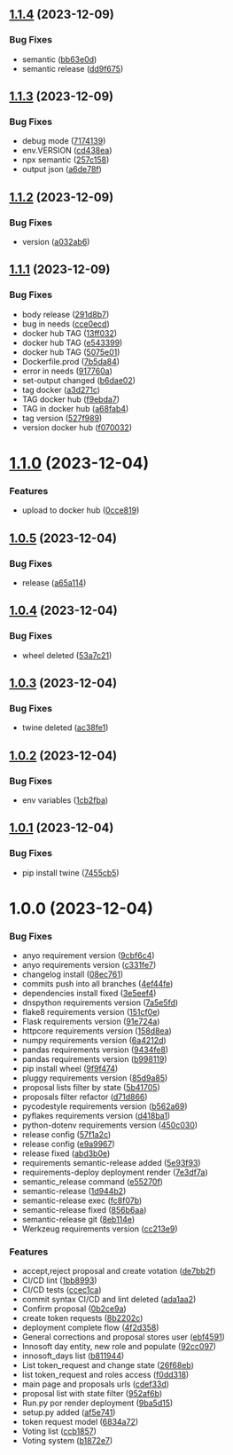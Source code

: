 ## [1.1.4](https://github.com/motero2k/programaze/compare/v1.1.3...v1.1.4) (2023-12-09)


### Bug Fixes

* semantic ([bb63e0d](https://github.com/motero2k/programaze/commit/bb63e0d9bd60df62e7872c6b8e77169096d5a12d))
* semantic release ([dd9f675](https://github.com/motero2k/programaze/commit/dd9f67509c46cb36c581a7ace1e5d47a9e260157))

## [1.1.3](https://github.com/motero2k/programaze/compare/v1.1.2...v1.1.3) (2023-12-09)


### Bug Fixes

* debug mode ([7174139](https://github.com/motero2k/programaze/commit/71741390949da0d2602b3c8b5954adbbf6191431))
* env.VERSION ([cd438ea](https://github.com/motero2k/programaze/commit/cd438eae6617a57853bcd42d8031bac178abf563))
* npx semantic ([257c158](https://github.com/motero2k/programaze/commit/257c158f5f14a596ca6f505e6c82d1c2d3c0da5c))
* output json ([a6de78f](https://github.com/motero2k/programaze/commit/a6de78f62bc38582989997339ad64a660393620d))

## [1.1.2](https://github.com/motero2k/programaze/compare/v1.1.1...v1.1.2) (2023-12-09)


### Bug Fixes

* version ([a032ab6](https://github.com/motero2k/programaze/commit/a032ab696d97a7fd1cb7f413f591c8f303ecb020))

## [1.1.1](https://github.com/motero2k/programaze/compare/v1.1.0...v1.1.1) (2023-12-09)


### Bug Fixes

* body release ([291d8b7](https://github.com/motero2k/programaze/commit/291d8b71799334fb9c5c2cc8bea19493c1a481c5))
* bug in needs ([cce0ecd](https://github.com/motero2k/programaze/commit/cce0ecd2babc2941367b0b18a28e27770dfc2461))
* docker hub TAG ([13ff032](https://github.com/motero2k/programaze/commit/13ff032b8a7c7743d95710ef3b24cbc782275122))
* docker hub TAG ([e543399](https://github.com/motero2k/programaze/commit/e5433992b5ca0121619dc93d1ca1e3ab01b4ea83))
* docker hub TAG ([5075e01](https://github.com/motero2k/programaze/commit/5075e01bcb31d543f0abcc01eac1b3d40bfa1583))
* Dockerfile.prod ([7b5da84](https://github.com/motero2k/programaze/commit/7b5da84d671752ea7a5f7ef8ef566b385e546c1c))
* error in needs ([917760a](https://github.com/motero2k/programaze/commit/917760a9c20dc1955eb430a7bb07af8797fb8c46))
* set-output changed ([b6dae02](https://github.com/motero2k/programaze/commit/b6dae02ed0bfadc445883f1a727039d7b14eb776))
* tag docker ([a3d271c](https://github.com/motero2k/programaze/commit/a3d271c113598a193fc1e1fb8a15f7d8017685ab))
* TAG docker hub ([f9ebda7](https://github.com/motero2k/programaze/commit/f9ebda70d113de87feab5d3968a8618ba1830c9e))
* TAG in docker hub ([a68fab4](https://github.com/motero2k/programaze/commit/a68fab4dd3caef6d005a66abb1e4f93e868bcd96))
* tag version ([527f989](https://github.com/motero2k/programaze/commit/527f989613ff2d43e2ed43d018320cdb24c336d9))
* version docker hub ([f070032](https://github.com/motero2k/programaze/commit/f07003200fa35e59a603b21ba6e370e4f3ebe925))

# [1.1.0](https://github.com/motero2k/programaze/compare/v1.0.5...v1.1.0) (2023-12-04)


### Features

* upload to docker hub ([0cce819](https://github.com/motero2k/programaze/commit/0cce81940fa66f4f7100425edf6d15d9d2c0dd7b))

## [1.0.5](https://github.com/motero2k/programaze/compare/v1.0.4...v1.0.5) (2023-12-04)


### Bug Fixes

* release ([a65a114](https://github.com/motero2k/programaze/commit/a65a114cfc7d8f415c3c68459560eeb41befa3ec))

## [1.0.4](https://github.com/motero2k/programaze/compare/v1.0.3...v1.0.4) (2023-12-04)


### Bug Fixes

* wheel deleted ([53a7c21](https://github.com/motero2k/programaze/commit/53a7c21c4cea6aab0fac4dc0fa9a5c5f3369e2ea))

## [1.0.3](https://github.com/motero2k/programaze/compare/v1.0.2...v1.0.3) (2023-12-04)


### Bug Fixes

* twine deleted ([ac38fe1](https://github.com/motero2k/programaze/commit/ac38fe1d3a055d36cddf789b838e5d39e96c81ad))

## [1.0.2](https://github.com/motero2k/programaze/compare/v1.0.1...v1.0.2) (2023-12-04)


### Bug Fixes

* env variables ([1cb2fba](https://github.com/motero2k/programaze/commit/1cb2fba68d7472082e8329aa522a54551d714ff7))

## [1.0.1](https://github.com/motero2k/programaze/compare/v1.0.0...v1.0.1) (2023-12-04)


### Bug Fixes

* pip install twine ([7455cb5](https://github.com/motero2k/programaze/commit/7455cb58270587f3036b89d0fa77994bd3bde7e3))

# 1.0.0 (2023-12-04)


### Bug Fixes

* anyo requirement version ([9cbf6c4](https://github.com/motero2k/programaze/commit/9cbf6c404f8b42743b9f2fbc9f7f381a2f556192))
* anyo requirements version ([c331fe7](https://github.com/motero2k/programaze/commit/c331fe78757a810d3af27be8aa6212dcf1e61f88))
* changelog install ([08ec761](https://github.com/motero2k/programaze/commit/08ec761b285a8d761e146f3515a588bad0f017ae))
* commits push into all branches ([4ef44fe](https://github.com/motero2k/programaze/commit/4ef44fe92f845ebff040451830cdc52106e0b3fd))
* dependencies install fixed ([3e5eef4](https://github.com/motero2k/programaze/commit/3e5eef4d0e5493bbff6ae95cac019df4e753e574))
* dnspython requirements version ([7a5e5fd](https://github.com/motero2k/programaze/commit/7a5e5fd3454fe850790d516071030f7410776d81))
* flake8 requirements version ([151cf0e](https://github.com/motero2k/programaze/commit/151cf0ec44f4dbd2b8d089de197d07f9603c005f))
* Flask requirements version ([91e724a](https://github.com/motero2k/programaze/commit/91e724abb98483cdc10576dc97ee630e06a029d2))
* httpcore requirements version ([158d8ea](https://github.com/motero2k/programaze/commit/158d8ea02dec336e611e91e26df9a319695988fb))
* numpy requirements version ([6a4212d](https://github.com/motero2k/programaze/commit/6a4212d62373c4ee3aba838a76de5a17c3b2a268))
* pandas requirements version ([9434fe8](https://github.com/motero2k/programaze/commit/9434fe8272d4166effb141a459ca8fe91a1f0a40))
* pandas requirements version ([b998119](https://github.com/motero2k/programaze/commit/b9981193d52cd3b7dc902f70090c2f5f3fc6a375))
* pip install wheel ([9f9f474](https://github.com/motero2k/programaze/commit/9f9f474e285a4cd465359abbe1d8b87cabd6f9bb))
* pluggy requirements version ([85d9a85](https://github.com/motero2k/programaze/commit/85d9a856a1936839da91f351a603b0868c1f2145))
* proposal lists filter by state ([5b41705](https://github.com/motero2k/programaze/commit/5b41705381a50904d48c0e4b6dd22e3a515604eb))
* proposals filter refactor ([d71d866](https://github.com/motero2k/programaze/commit/d71d866325c55f55e5bff27502fe5a1359bbc8df))
* pycodestyle requirements version ([b562a69](https://github.com/motero2k/programaze/commit/b562a698a2b6f7c42753939179396b34890cd2b2))
* pyflakes requirements version ([d418ba1](https://github.com/motero2k/programaze/commit/d418ba107ed953b82f14e0a5ca7ffcf4f89ce521))
* python-dotenv requirements version ([450c030](https://github.com/motero2k/programaze/commit/450c030173d1c3d01436106d1cd37881bad4f619))
* release config ([57f1a2c](https://github.com/motero2k/programaze/commit/57f1a2cc507a8d41f97bc10a699cff87aaa2fe39))
* release config ([e9a9967](https://github.com/motero2k/programaze/commit/e9a996751c9d3d7c9797c7c511092a0e6dc1149b))
* release fixed ([abd3b0e](https://github.com/motero2k/programaze/commit/abd3b0e73a82a90271d4b990f4c5247e13dc864f))
* requirements semantic-release added ([5e93f93](https://github.com/motero2k/programaze/commit/5e93f93c2a595b15d9c6c6c863ebf91dc8fa7bf4))
* requirements-deploy deployment render ([7e3df7a](https://github.com/motero2k/programaze/commit/7e3df7a5ad6ecbff8a61e6bc85247410d5951d36))
* semantic_release command ([e55270f](https://github.com/motero2k/programaze/commit/e55270f789e9e2b074a13e68b8cd621e261e432e))
* semantic-release ([1d944b2](https://github.com/motero2k/programaze/commit/1d944b21d1fee802d1ff62debec0fccc04e1d54f))
* semantic-release exec ([fc8f07b](https://github.com/motero2k/programaze/commit/fc8f07bc720fb601991bb79cdb11ef158e56b39a))
* semantic-release fixed ([856b6aa](https://github.com/motero2k/programaze/commit/856b6aa99b000062e796ddb2f8191d138ef9e523))
* semantic-release git ([8eb114e](https://github.com/motero2k/programaze/commit/8eb114e51d31e7f53ace94084b39ef9a1b5abc8d))
* Werkzeug requirements version ([cc213e9](https://github.com/motero2k/programaze/commit/cc213e963bd21f40e42782edb2b84f2c8391891e))


### Features

* accept,reject proposal and create votation ([de7bb2f](https://github.com/motero2k/programaze/commit/de7bb2f244791f1c8ee2171fc614e74033ad4a07))
* CI/CD lint ([1bb8993](https://github.com/motero2k/programaze/commit/1bb8993015962653c4d09ebdee5ecf684187f67d))
* CI/CD tests ([ccec1ca](https://github.com/motero2k/programaze/commit/ccec1ca20599c5ab467e2870ab3b99350932ae5c))
* commit syntax CI/CD and lint deleted ([ada1aa2](https://github.com/motero2k/programaze/commit/ada1aa200cb5762f292f75d0455673065dd99dac))
* Confirm proposal ([0b2ce9a](https://github.com/motero2k/programaze/commit/0b2ce9a7184fae85b6facb60a4335cc224bead8e))
* create token requests ([8b2202c](https://github.com/motero2k/programaze/commit/8b2202cf2c740e8484ba6401e910c06693e68c44))
* deployment complete flow ([4f2d358](https://github.com/motero2k/programaze/commit/4f2d3582e828ce0e06b3b23997735cce602a5647))
* General corrections and proposal stores user ([ebf4591](https://github.com/motero2k/programaze/commit/ebf459100dd0ad730d3e849ee803e27d4d8d1498))
* Innosoft day entity, new role and populate ([92cc097](https://github.com/motero2k/programaze/commit/92cc097eb893f2fcbdac06966387b038747eb56e))
* innosoft_days list ([b811944](https://github.com/motero2k/programaze/commit/b811944804a66d8e4faf30737603c736caf66a7f))
* List token_request and change state ([26f68eb](https://github.com/motero2k/programaze/commit/26f68ebe713deba37ffb46f2686489f9d205b0a2))
* list token_request and roles access ([f0dd318](https://github.com/motero2k/programaze/commit/f0dd31849123c7ca7411802cd196fea172550929))
* main page and proposals urls ([cdef33d](https://github.com/motero2k/programaze/commit/cdef33d02cbec2dd7895237763f45bc4b9938a4c))
* proposal list with state filter ([952af6b](https://github.com/motero2k/programaze/commit/952af6b3c390e86db29aa605758468c8f86c857c))
* Run.py por render deployment ([9ba5d15](https://github.com/motero2k/programaze/commit/9ba5d1505fc2830935959431fbc1a6db35f7509e))
* setup.py added ([af5e741](https://github.com/motero2k/programaze/commit/af5e741af21e17219f927cce01190b9ae781660a))
* token request model ([6834a72](https://github.com/motero2k/programaze/commit/6834a724323eed5fe33bb1b6faf6653731cd75d1))
* Voting list ([ccb1857](https://github.com/motero2k/programaze/commit/ccb1857959db0d813e8fdef160c6b70d27c0985c))
* Voting system ([b1872e7](https://github.com/motero2k/programaze/commit/b1872e7bc85fa3f3b5ac1a7a6d6117abb2063f0c))
